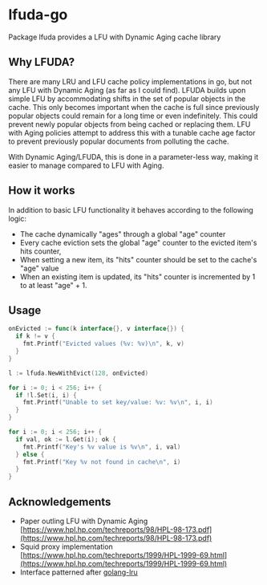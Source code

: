 # lfuda-go
Package lfuda provides a LFU with Dynamic Aging cache library

## Why LFUDA?
There are many LRU and LFU cache policy implementations in go, but not any LFU with Dynamic Aging (as far as I could find).  LFUDA builds upon simple LFU by accommodating shifts in the set of popular objects in the cache.  This only becomes important when the cache is full since previously popular objects could remain for a long time or even indefinitely.  This could prevent newly popular objects from being cached or replacing them.  LFU with Aging policies attempt to address this with a tunable cache age factor to prevent previously popular documents from polluting the cache.

With Dynamic Aging/LFUDA, this is done in a parameter-less way, making it easier to manage compared to LFU with Aging.

## How it works
In addition to basic LFU functionality it behaves according to the following logic:
  * The cache dynamically "ages" through a global "age" counter
  * Every cache eviction sets the global "age" counter to the evicted item's hits counter,
  * When setting a new item, its "hits" counter should be set to the cache's "age" value
  * When an existing item is updated, its "hits" counter is incremented by 1 to at least "age" + 1.

## Usage
```go
onEvicted := func(k interface{}, v interface{}) {
  if k != v {
    fmt.Printf("Evicted values (%v: %v)\n", k, v)
  }
}

l := lfuda.NewWithEvict(128, onEvicted)

for i := 0; i < 256; i++ {
  if !l.Set(i, i) {
    fmt.Printf("Unable to set key/value: %v: %v\n", i, i)
  }
}

for i := 0; i < 256; i++ {
  if val, ok := l.Get(i); ok {
    fmt.Printf("Key's %v value is %v\n", i, val)
  } else {
    fmt.Printf("Key %v not found in cache\n", i)
  }
}

```

## Acknowledgements
* Paper outling LFU with Dynamic Aging [https://www.hpl.hp.com/techreports/98/HPL-98-173.pdf](https://www.hpl.hp.com/techreports/98/HPL-98-173.pdf)
* Squid proxy implementation [https://www.hpl.hp.com/techreports/1999/HPL-1999-69.html](https://www.hpl.hp.com/techreports/1999/HPL-1999-69.html)
* Interface patterned after [golang-lru](https://github.com/hashicorp/golang-lru)



